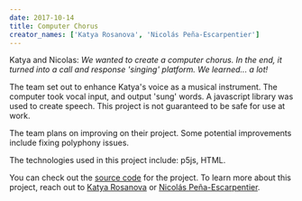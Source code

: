 ```yaml
---
date: 2017-10-14
title: Computer Chorus
creator_names: ['Katya Rosanova', 'Nicolás Peña-Escarpentier']
---
```


Katya and Nicolas: *We wanted to create a computer chorus. In the end, it turned into a call and response 'singing' platform. We learned... a lot!*

The team set out to enhance Katya's voice as a musical instrument. The computer took vocal input, and output 'sung' words. A javascript library was used to create speech. This project is not guaranteed to be safe for use at work.

The team plans on improving on their project. Some potential improvements include fixing polyphony issues.

The technologies used in this project include:
p5js, HTML.

You can check out the [source code](https://nicolaspe.github.io/computer_chorus/) for the project. To learn more about this project, reach out to [Katya Rosanova](mailto:kr2176@nyu.edu) or [Nicolás Peña-Escarpentier](mailto:npe214@nyu.edu).
